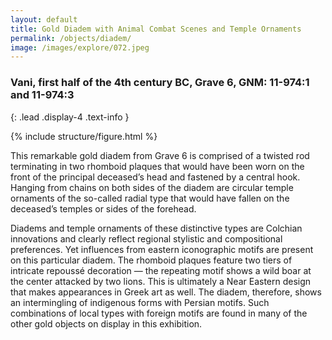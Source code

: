 ```yaml
---
layout: default
title: Gold Diadem with Animal Combat Scenes and Temple Ornaments
permalink: /objects/diadem/
image: /images/explore/072.jpeg
---
```


### Vani, first half of the 4th century BC, Grave 6, GNM: 11-974:1 and 11-974:3
{: .lead .display-4 .text-info }

{% include structure/figure.html %}

This remarkable gold diadem from Grave 6 is comprised of a twisted rod terminating in two rhomboid plaques that would have been worn on the front of the principal deceased’s head and fastened by a central hook. Hanging from chains on both sides of the diadem are circular temple ornaments of the so-called radial type that would have fallen on the deceased’s temples or sides of the forehead.

Diadems and temple ornaments of these distinctive types are Colchian innovations and clearly reflect regional stylistic and compositional preferences. Yet influences from eastern iconographic motifs are present on this particular diadem. The rhomboid plaques feature two tiers of intricate repoussé decoration — the repeating motif shows a wild boar at the center attacked by two lions. This is ultimately a Near Eastern design that makes appearances in Greek art as well. The diadem, therefore, shows an intermingling of indigenous forms with Persian motifs. Such combinations of local types with foreign motifs are found in many of the other gold objects on display in this exhibition.
